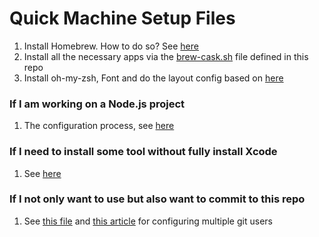 # Quick Machine Setup Files

1. Install Homebrew. How to do so? See [here](https://codingbrolin.uk/2018/06/04/iterm2/)
2. Install all the necessary apps via the [brew-cask.sh](brew-cask.sh) file defined in this repo
3. Install oh-my-zsh, Font and do the layout config based on [here](https://codingbrolin.uk/2018/06/04/iterm2/)

### If I am working on a Node.js project

1. The configuration process, see [here](https://codingbrolin.uk/2019/07/21/install-nodejs-via-nvm/)

### If I need to install some tool without fully install Xcode

1. See [here](https://codingbrolin.uk/2019/06/09/my-own-mac-notes/)

### If I not only want to use but also want to commit to this repo

1. See [this file](./git/Set_Multi_Users.md) and [this article](https://codingbrolin.uk/2019/06/08/my-own-git-notes/) for configuring multiple git users
